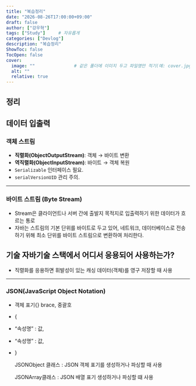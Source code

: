 ```yaml
---
title: "복습정리"
date: "2026-08-26T17:00:00+09:00"
draft: false              
author: ["강우혁"]     
tags: ["Study"]     # 자유롭게
categories: ["Devlog"]
description: "복습정리"
ShowToc: false
TocOpen: false
cover:
  image: ""               # 같은 폴더에 이미지 두고 파일명만 적기(예: cover.jpg)
  alt: ""
  relative: true
---
```

<!--more-->
## 정리

## 데이터 입출력

### 객체 스트림

- **직렬화(ObjectOutputStream)**: 객체 → 바이트 변환
- **역직렬화(ObjectInputStream)**: 바이트 → 객체 복원
- `Serializable` 인터페이스 필요.
- `serialVersionUID` 관리 주의.
---
### 바이트 스트림 (Byte Stream)
- Stream은 클라이언트나 서버 간에 출발지 목적지로 입출력하기 위한 데이터가 흐르는 통로
- 자바는 스트림의 기본 단위를 바이트로 두고 있어, 네트워크, 데이터베이스로 전송하기 위해 최소 단위를 바이트 스트림으로 변환하여 처리한다.

## 기술 자바기술 스택에서 어디서 응용되어 사용하는가?
- 직렬화를 응용하면 휘발성이 있는 캐싱 데이터(객체)를 영구 저장할 때 사용
---
### JSON(JavaScript Object Notation)

- 객체 표기{} brace, 중괄호
- {
- “속성명” : 값,
- “속성명” : 값,
- }
    
    JSONObject 클래스 : JSON 객체 표기를 생성하거나 파싱할 때 사용
    
    JSONArray클래스 : JSON 배열 표기 생성하거나 파싱할 떄 사용